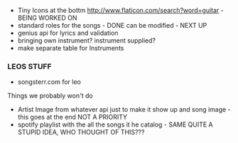 * Tiny Icons at the bottm http://www.flaticon.com/search?word=guitar - BEING WORKED ON
* standard roles for the songs - DONE can be modified - NEXT UP
* genius api for lyrics and validation
* bringing own instrument? instrument supplied?
* make separate table for Instruments

### LEOS STUFF

* songsterr.com for leo



Things we probably won't do
* Artist Image from whatever api just to make it show up and song image - this goes at the end NOT A PRIORITY
* spotify playlist with the all the songs it he catalog - SAME QUITE A STUPID IDEA, WHO THOUGHT OF THIS???
